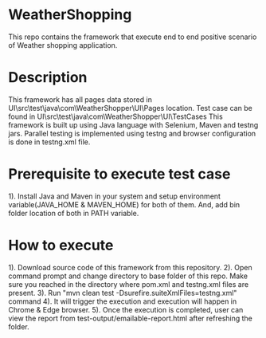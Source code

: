 # WeatherShopping
This repo contains the framework that execute end to end positive scenario of Weather shopping application.

# Description
This framework has all pages data stored in UI\src\test\java\com\WeatherShopper\UI\Pages location.
Test case can be found in UI\src\test\java\com\WeatherShopper\UI\TestCases
This framework is built up using Java language with Selenium, Maven and testng jars. Parallel testing is implemented using testng and browser configuration is done in testng.xml file.

# Prerequisite to execute test case 
1). Install Java and Maven in your system and setup environment variable(JAVA_HOME & MAVEN_HOME) for both of them. And, add bin folder location of both in PATH variable.

# How to execute
1). Download source code of this framework from this repository.
2). Open command prompt and change directory to base folder of this repo. Make sure you reached in the directory where pom.xml and testng.xml files are present.
3). Run "mvn clean test -Dsurefire.suiteXmlFiles=testng.xml" command
4). It will trigger the execution and execution will happen in Chrome & Edge browser.
5). Once the execution is completed, user can view the report from test-output/emailable-report.html after refreshing the folder.

